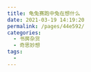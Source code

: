 ```yaml
---
title: 龟兔赛跑中兔在想什么
date: 2021-03-19 14:19:20
permalink: /pages/44e592/
categories:
  - 书房杂货
  - 奇思妙想
tags:
  - 
---
```

